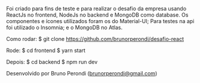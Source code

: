 Foi criado para fins de teste e para realizar o desafio da empresa usando ReactJs no frontend, NodeJs no backend e MongoDB como database. Os componentes e ícones utilizados foram os do Material-UI; Para testes na api foi utilizado o Insomnia; e o MongoDB no Atlas.

Como rodar:
$ git clone https://github.com/brunorperondi/desafio-react

Rode:
$ cd frontend
$ yarn start

Depois:
$ cd backend
$ npm run dev

Desenvolvido por Bruno Perondi (brunorperondi@gmail.com)
